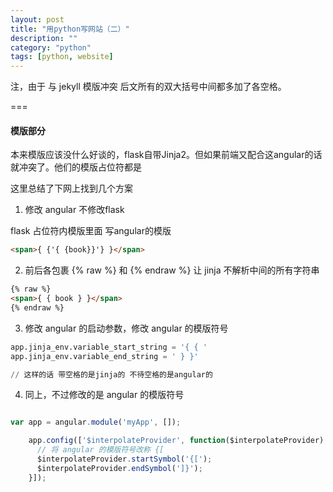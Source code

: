 ```yaml
---
layout: post
title: "用python写网站（二）"
description: ""
category: "python"
tags: [python, website]
---
```


注，由于 与 jekyll 模版冲突 后文所有的双大括号中间都多加了各空格。

===

#### 模版部分

本来模版应该没什么好谈的，flask自带Jinja2。但如果前端又配合这angular的话就冲突了。他们的模版占位符都是

这里总结了下网上找到几个方案

1. 修改 angular 不修改flask 

flask 占位符内模版里面 写angular的模版

``` html
<span>{ {'{ {book}}'} }</span>
```

2. 前后各包裹 {% raw %} 和 {% endraw %} 让 jinja 不解析中间的所有字符串

``` html
{% raw %}
<span>{ { book } }</span>
{% endraw %}
```

3. 修改 angular 的启动参数，修改 angular 的模版符号

``` python 
app.jinja_env.variable_start_string = '{ { '
app.jinja_env.variable_end_string = ' } }' 

// 这样的话 带空格的是jinja的 不待空格的是angular的

```

4. 同上，不过修改的是 angular 的模版符号

``` javascript

var app = angular.module('myApp', []);

    app.config(['$interpolateProvider', function($interpolateProvider) {
      // 将 angular 的模版符号改称 {[
      $interpolateProvider.startSymbol('{[');
      $interpolateProvider.endSymbol(']}');
    }]);
```




